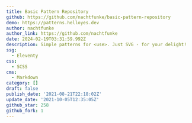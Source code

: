```yaml
---
title: Basic Pattern Repository
github: https://github.com/nachtfunke/basic-pattern-repository
demo: https://patterns.helloyes.dev
author: nachtfunke
author_link: https://github.com/nachtfunke
date: 2024-02-19T03:31:59.992Z
description: Simple patterns for <use>. Just SVG - for your delight!
ssg:
  - Eleventy
css:
  - SCSS
cms:
  - Markdown
category: []
draft: false
publish_date: '2021-08-21T22:18:02Z'
update_date: '2021-10-05T12:35:05Z'
github_star: 258
github_fork: 1
---
```

